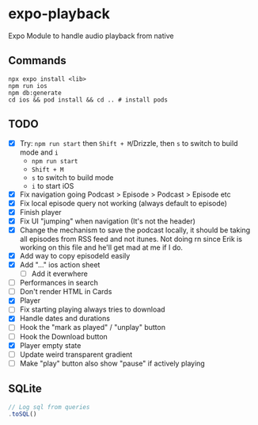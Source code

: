 # expo-playback

Expo Module to handle audio playback from native

## Commands

```shell
npx expo install <lib>
npm run ios
npm db:generate
cd ios && pod install && cd .. # install pods
```

## TODO

- [x] Try: `npm run start` then `Shift + M`/Drizzle, then `s` to switch to build mode and `i`
  - `npm run start`
  - `Shift + M`
  - `s` to switch to build mode
  - `i` to start iOS
- [x] Fix navigation going Podcast > Episode > Podcast > Episode etc
- [x] Fix local episode query not working (always default to episode)
- [x] Finish player
- [x] Fix UI "jumping" when navigation (It's not the header)
- [x] Change the mechanism to save the podcast locally, it should be taking all episodes from RSS feed and not itunes. Not doing rn since Erik is working on this file and he'll get mad at me if I do.
- [x] Add way to copy episodeId easily
- [x] Add "..." ios action sheet
  - [ ] Add it everwhere
- [ ] Performances in search
- [ ] Don't render HTML in Cards
- [x] Player
- [ ] Fix starting playing always tries to download
- [x] Handle dates and durations
- [ ] Hook the "mark as played" / "unplay" button
- [ ] Hook the Download button
- [x] Player empty state
- [ ] Update weird transparent gradient
- [ ] Make "play" button also show "pause" if actively playing

## SQLite

```ts
// Log sql from queries
.toSQL()
```
